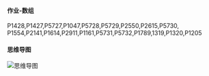 
#### 作业-数组

P1428,P1427,P5727,P1047,P5728,P5729,P2550,P2615,P5730,
P1554,P2141,P1614,P2911,P1161,P5731,P5732,P1789,1319,P1320,P1205


#### 思维导图
![思维导图](https://c44bdf47ba484aa98328d13683451955.apig.cn-east-3.huaweicloudapis.com/USACO/hanmuyang/3.%E6%95%B0%E7%BB%84/%E6%95%B0%E7%BB%84.png)